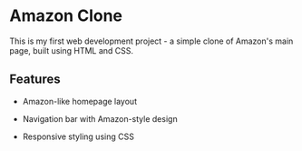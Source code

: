 # Amazon Clone


This is my first web development project - a simple clone of Amazon's main page, built using HTML and CSS.


## Features


- Amazon-like homepage layout 


- Navigation bar with Amazon-style design


- Responsive styling using CSS
